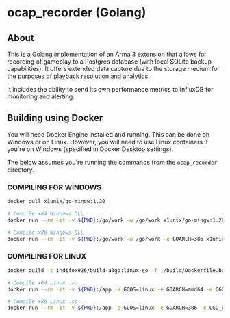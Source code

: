 # ocap_recorder (Golang)

## About

This is a Golang implementation of an Arma 3 extension that allows for recording of gameplay to a Postgres database (with local SQLite backup capabilities). It offers extended data capture due to the storage medium for the purposes of playback resolution and analytics.

It includes the ability to send its own performance metrics to InfluxDB for monitoring and alerting.

## Building using Docker

You will need Docker Engine installed and running. This can be done on Windows or on Linux. However, you will need to use Linux containers if you're on Windows (specified in Docker Desktop settings).

The below assumes you're running the commands from the `ocap_recorder` directory.

### COMPILING FOR WINDOWS

```bash
docker pull x1unix/go-mingw:1.20

# Compile x64 Windows DLL
docker run --rm -it -v ${PWD}:/go/work -w /go/work x1unix/go-mingw:1.20 go build -o dist/ocap_recorder_x64.dll -buildmode=c-shared ./cmd/ocap_recorder

# Compile x86 Windows DLL
docker run --rm -it -v ${PWD}:/go/work -w /go/work -e GOARCH=386 x1unix/go-mingw:1.20 go build -o dist/ocap_recorder.dll -buildmode=c-shared ./cmd/ocap_recorder
```

### COMPILING FOR LINUX

```bash
docker build -t indifox926/build-a3go:linux-so -f ./build/Dockerfile.build ./cmd

# Compile x64 Linux .so
docker run --rm -it -v ${PWD}:/app -e GOOS=linux -e GOARCH=amd64 -e CGO_ENABLED=1 -e CC=gcc indifox926/build-a3go:linux-so go build -o dist/ocap_recorder_x64.so -linkshared ./cmd/ocap_recorder

# Compile x86 Linux .so
docker run --rm -it -v ${PWD}:/app -e GOOS=linux -e GOARCH=386 -e CGO_ENABLED=1 -e CC=gcc indifox926/build-a3go:linux-so go build -o dist/ocap_recorder.so -linkshared ./cmd/ocap_recorder
```
